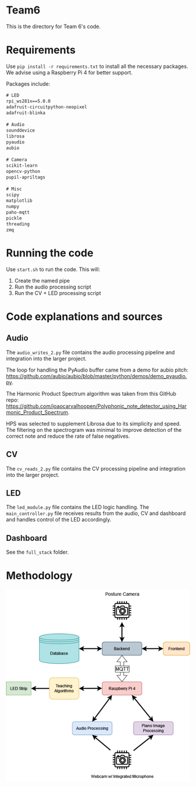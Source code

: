 # Team6

This is the directory for Team 6's code.


# Requirements

Use `pip install -r requirements.txt` to install all the necessary packages.
We advise using a Raspberry Pi 4 for better support.

Packages include:
```
# LED
rpi_ws281x==5.0.0
adafruit-circuitpython-neopixel
adafruit-blinka

# Audio
sounddevice
librosa
pyaudio
aubio

# Camera
scikit-learn
opencv-python
pupil-apriltags

# Misc
scipy
matplotlib
numpy
paho-mqtt
pickle
threading
zmq
```

# Running the code
Use `start.sh` to run the code. This will:
1. Create the named pipe
2. Run the audio processing script
3. Run the CV + LED processing script

# Code explanations and sources
## Audio
The `audio_writes_2.py` file contains the audio processing pipeline and integration into the larger project. 

The loop for handling the PyAudio buffer came from a demo for aubio pitch: https://github.com/aubio/aubio/blob/master/python/demos/demo_pyaudio.py.

The Harmonic Product Spectrum algorithm was taken from this GitHub repo: https://github.com/joaocarvalhoopen/Polyphonic_note_detector_using_Harmonic_Product_Spectrum.

HPS was selected to supplement Librosa due to its simplicity and speed.
The filtering on the spectrogram was minimal to improve detection of the correct note and reduce the rate of false negatives.

## CV
The `cv_reads_2.py` file contains the CV processing pipeline and integration into the larger project. 


## LED
The `led_module.py` file contains the LED logic handling.
The `main_controller.py` file receives results from the audio, CV and dashboard and handles control of the LED accordingly.


## Dashboard
See the `full_stack` folder.



# Methodology

![Workflow](/images/dashboard_flow.drawio.png)

